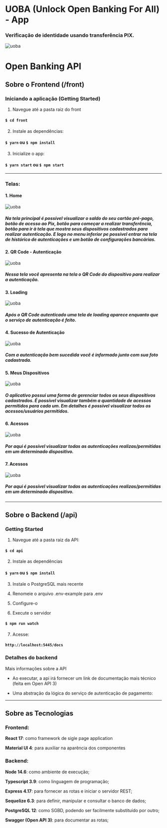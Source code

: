 # UOBA (Unlock Open Banking For All) - App
### Verificação de identidade usando transferência PIX.

![uoba](./front/src/assets/logo.png)

# Open Banking API

## Sobre o Frontend (/front)

### Iniciando a aplicação (Getting Started)

1. Navegue até a pasta raiz do front
#### `$ cd front`

2. Instale as dependências:
#### `$ yarn` ou `$ npm install`

3. Inicialize o app:
#### `$ yarn start` ou `$ npm start`

----
### Telas:
#### 1. Home
![uoba](./front/src/assets/1.png)
##### Na tela principal é possível visualizar o saldo do seu cartão pré-pago, botão de acesso ao Pix, botão para começar a realizar transferência, botão para ir à tela que mostra seus dispositivos cadastrados para realizar autenticação. E logo no menu inferior pe possível entrar na tela de histórico de autenticações e um botão de configurações bancárias.
#### 2. QR Code - Autenticação 
![uoba](./front/src/assets/8.png)
##### Nessa tela você apresenta na tela o QR Code do dispositivo para realizar a autenticação.
#### 3. Loading
![uoba](./front/src/assets/7.png)
##### Após o QR Code autenticado uma tela de loading aparece enquanto que o serviço de autenticação é feito.
#### 4. Sucesso de Autenticação
![uoba](./front/src/assets/3.png)
##### Com a autenticação bem sucedida você é informado junto com sua foto cadastrada.
#### 5. Meus Dispositivos
![uoba](./front/src/assets/4.png)
##### O aplicativo possui uma forma de gerenciar todos os seus dispositivos cadastrados. É possível visualizar também a quantidade de acessos permitidos para cada um. Em detalhes é possível visualizar todos os acessos/usuários permitidos.
#### 6. Acessos
![uoba](./front/src/assets/5.png)
##### Por aqui é possível visualizar todas as autenticações realizas/permitidas em um determinado dispositivo.
#### 7. Acessos
![uoba](./front/src/assets/6.png)
##### Por aqui é possível visualizar todas as autenticações realizas/permitidas em um determinado dispositivo.


----

## Sobre o Backend (/api)

### Getting Started
1. Navegue até a pasta raiz da API:
#### `$ cd api`

2. Instale as dependências
#### `$ yarn` ou `$ npm install`

3. Instale o PostgreSQL mais recente

4. Renomeie o arquivo .env-example para .env

5. Configure-o

6. Execute o servidor
#### `$ npm run watch`

7. Acesse:
#### `http://localhost:5445/docs`

### Detalhes do backend

Mais informações sobre a API

- Ao executar, a api irá fornecer um link de documentação mais técnico (feita em Open API 3)

- Uma abstração da lógica do serviço de autenticação de pagamento:




----

## Sobre as Tecnologias

### Frontend:

**React 17**: como framework de sigle page application

**Material UI 4**: para auxiliar na aparência dos componentes

### Backend:
**Node 14.6**: como ambiente de execução;

**Typescript 3.9**: como linguagem de programação;

**Express 4.17**: para fornecer as rotas e iniciar o servidor REST;

**Sequelize 6.3**: para definir, manipular e consultar o banco de dados;

**PostgreSQL 12**: como SGBD, podendo ser facilmente substituído por outro;

**Swagger (Open API 3)**: para documentar as rotas;
